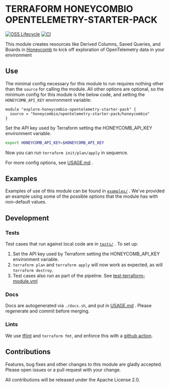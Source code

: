 # TERRAFORM HONEYCOMBIO OPENTELEMETRY-STARTER-PACK

[![OSS Lifecycle](https://img.shields.io/osslifecycle/honeycombio/terraform-honeycombio-opentelemetry-starter-pack?color=success)](https://github.com/honeycombio/home/blob/main/honeycomb-oss-lifecycle-and-practices.md)
[![CI](https://github.com/honeycombio/terraform-honeycombio-opentelemetry-starter-pack/actions/workflows/test-terraform-module.yml/badge.svg)](https://github.com/honeycombio/terraform-honeycombio-opentelemetry-starter-pack/actions?query=Test%20Terraform%20Module)

This module creates resources like Derived Columns, Saved Queries, and Boards in [Honeycomb](https://www.honeycomb.io) to kick off exploration of OpenTelemetry data in your environment

## Use

The minimal config necessary for this module to run requires nothing other than the `source` for calling the module.  All other options are optional, so the minimum config for this module is the below code, and setting the `HONEYCOMB_API_KEY` environment variable:

```hcl
module "explore-honeycombio-opentelemetry-starter-pack" {
  source = "honeycombio/opentelemetry-starter-pack/honeycombio"
}
```

Set the API key used by Terraform setting the HONEYCOMB_API_KEY environment variable.

```bash
export HONEYCOMB_API_KEY=$HONEYCOMB_API_KEY
```

Now you can run `terraform init/plan/apply` in sequence.

For more config options,
see [USAGE.md](https://github.com/honeycombio/terraform-honeycombio-opentelemetry-starter-pack/blob/main/USAGE.md)
.

## Examples

Examples of use of this module can be found
in [`examples/`](https://github.com/honeycombio/terraform-honeycombio-opentelemetry-starter-pack/tree/main/examples)
. We've
provided an example using some of the possible options that the module has with non-default values.

## Development

### Tests

Test cases that run against local code are
in [`tests/`](https://github.com/honeycombio/terraform-honeycombio-opentelemetry-starter-pack/tree/main/tests)
. To set up:

1. Set the API key used by Terraform setting the HONEYCOMB_API_KEY environment variable.
2. `terraform plan` and `terraform apply` will now work as expected, as will
   `terraform destroy`.
3. Test cases also run as part of the pipeline.
   See [test-terraform-module.yml](https://github.com/honeycombio/terraform-honeycombio-opentelemetry-starter-pack/blob/main/.github/workflows/test-terraform-module.yml)

### Docs

Docs are autogenerated via `./docs.sh`, and put
in [USAGE.md](https://github.com/honeycombio/terraform-honeycombio-opentelemetry-starter-pack/blob/main/USAGE.md)
. Please
regenerate and commit before merging.

### Lints

We use [tflint](https://github.com/terraform-linters/tflint) and `terraform
fmt`, and enforce this with a [github action](.github/workflows/tflint.yml).

## Contributions

Features, bug fixes and other changes to this module are gladly accepted. Please open issues or a pull request with your change.

All contributions will be released under the Apache License 2.0.
